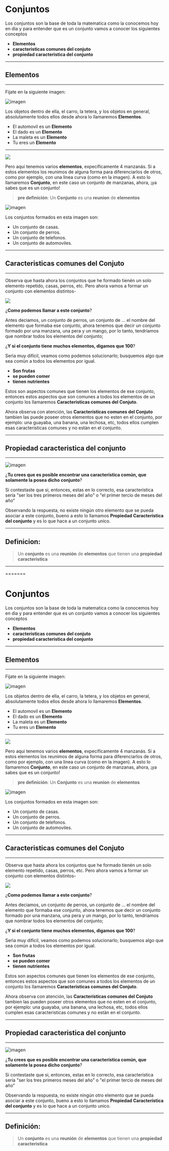 
# **Conjuntos**
Los conjuntos son la base de toda la matematica como la conocemos hoy en dìa y para entender que es un conjunto vamos a conocer los siguientes conceptos 

* **Elementos**
* **caracteristicas comunes del conjuto**
* **propiedad caracteristica del conjunto**
---
## **Elementos**
___

Fijate en la siguiente imagen:

![imagen](/imagenes/imagen2.jpg)

Los objetos dentro de ella, el carro, la tetera, y los objetos en general, absolutamente todos ellos desde ahora lo llamaremos **Elementos**.

 * El automovil es un **Elemento**
 * El dado es un **Elemento**
 * La maleta es un **Elemento**
 * Tu eres un **Elemento**
___
![](/imagenes/imagen4.jpg)

Pero aqui tenemos varios **elementos**, expecíficamente 4 manzanás. Si a estos elementos los reunimos de alguna forma para diferenciarlos de otros, como por ejemplo, con una linea curva (como en la imagen). A esto lo llamaremos **Conjunto**, en este caso un conjunto de manzanas, ahora, ¡ya sabes que es un conjunto!

> **pre definición**: Un **Conjunto** es una **reunion** de **elementos**

![imagen](/imagenes/imagen.jpg)

Los conjuntos formados en esta imagen son:

* Un conjunto de casas.
* Un conjunto de perros.
* Un conjunto de telefonos.
* Un conjunto de automoviles.

___
## **Caracteristicas comunes del Conjuto**
___

 Observa que hasta ahora los conjuntos que he formado tienén un solo elemento repetido, casas, perros, etc. Pero ahora vamos a formar un conjunto con elementos distintos-

 ![](/imagenes/imagen1.jpg)

¿**Como podemos llamar a este conjunto**?

Antes deciamos, un conjunto de perros, un conjunto de ... el nombre del elemento que formaba ese conjunto, ahora tenemos que decir un conjunto formado por una manzana, una pera y un mango, por lo tanto, tendriamos que nombrar todos los elementos del conjunto;  

¿**Y si el conjunto tiene muchos elementos, digamos que 100**?

 Serìa muy difícil, veamos como podemos solucionarlo; busquemos algo que sea comùn a todos los elementos por igual. 

* **Son frutas** 
* **se pueden comer**
* **tienen nutrientes**

Estos son aspectos comunes que tienen los elementos de ese conjunto, entonces estos aspectos que son comunes a todos los elementos de un conjunto los llamaremos **Caracteristicas comunes del Conjuto**.

Ahora observa con atención, las **Características comunes del Conjuto** tambien las puede poseer otros elementos que no esten en el conjunto, por ejemplo:  una guayaba, una banana, una lechosa, etc, todos ellos cumplen esas caracteristicas comunes y no estàn en el conjunto.
___
## **Propiedad caracteristica del conjunto**
___

![imagen](/imagenes/imagen3.jpg)

 ¿**Tu crees que es posible encontrar una característica común, que solamente la posea dicho conjunto**?
 
Si contestaste que si, entonces, estas en lo correcto, esa característica sería "ser los tres primeros meses del año" o "el primer tercio de meses del año"

Observando la respuesta, no existe ningún otro elemento que se pueda asociar a este conjunto, bueno a esto lo llamamos **Propiedad Característica del conjunto** y es lo que hace a un conjunto unico.
___
## **Definicion:**

> Un **conjunto** es una **reunión** de **elementos** que tienen una **propiedad caracteristica** 
___










=======
# **Conjuntos**
Los conjuntos son la base de toda la matematica como la conocemos hoy en dìa y para entender que es un conjunto vamos a conocer los siguientes conceptos 

* **Elementos**
* **caracteristicas comunes del conjuto**
* **propiedad caracteristica del conjunto**
---
## **Elementos**
___

Fijate en la siguiente imagen:

![imagen](/imagenes/imagen2.jpg)

Los objetos dentro de ella, el carro, la tetera, y los objetos en general, absolutamente todos ellos desde ahora lo llamaremos **Elementos**.

 * El automovil es un **Elemento**
 * El dado es un **Elemento**
 * La maleta es un **Elemento**
 * Tu eres un **Elemento**
___
![](imagenes/imagen4.jpg)

Pero aqui tenemos varios **elementos**, expecíficamente 4 manzanás. Si a estos elementos los reunimos de alguna forma para diferenciarlos de otros, como por ejemplo, con una linea curva (como en la imagen). A esto lo llamaremos **Conjunto**, en este caso un conjunto de manzanas, ahora, ¡ya sabes que es un conjunto!

> **pre definición**: Un **Conjunto** es una **reunion** de **elementos**

![imagen](/imagenes/imagen.jpg)

Los conjuntos formados en esta imagen son:

* Un conjunto de casas.
* Un conjunto de perros.
* Un conjunto de telefonos.
* Un conjunto de automoviles.

___
## **Caracteristicas comunes del Conjuto**
___

 Observa que hasta ahora los conjuntos que he formado tienén un solo elemento repetido, casas, perros, etc. Pero ahora vamos a formar un conjunto con elementos distintos-

 ![](/imagenes/imagen1.jpg)

¿**Como podemos llamar a este conjunto**?

Antes deciamos, un conjunto de perros, un conjunto de ... el nombre del elemento que formaba ese conjunto, ahora tenemos que decir un conjunto formado por una manzana, una pera y un mango, por lo tanto, tendriamos que nombrar todos los elementos del conjunto;  

¿**Y si el conjunto tiene muchos elementos, digamos que 100**?

 Serìa muy difícil, veamos como podemos solucionarlo; busquemos algo que sea comùn a todos los elementos por igual. 

* **Son frutas** 
* **se pueden comer**
* **tienen nutrientes**

Estos son aspectos comunes que tienen los elementos de ese conjunto, entonces estos aspectos que son comunes a todos los elementos de un conjunto los llamaremos **Caracteristicas comunes del Conjuto**.

Ahora observa con atención, las **Características comunes del Conjuto** tambien las pueden poseer otros elementos que no esten en el conjunto, por ejemplo:  una guayaba, una banana, una lechosa, etc, todos ellos cumplen esas caracteristicas comunes y no estàn en el conjunto.
___
## **Propiedad caracteristica del conjunto**
___

![imagen](/imagenes/imagen3.jpg)

 ¿**Tu crees que es posible encontrar una característica común, que solamente la posea dicho conjunto**?
 
Si contestaste que si, entonces, estas en lo correcto, esa característica sería "ser los tres primeros meses del año" o "el primer tercio de meses del año"

Observando la respuesta, no existe ningún otro elemento que se pueda asociar a este conjunto, bueno a esto lo llamamos **Propiedad Característica del conjunto** y es lo que hace a un conjunto unico.
___
## **Definición:**

> Un **conjunto** es una **reunión** de **elementos** que tienen una **propiedad caracteristica** 


